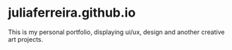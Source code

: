 # juliaferreira.github.io
This is my personal portfolio, displaying ui/ux, design and another creative art projects.
